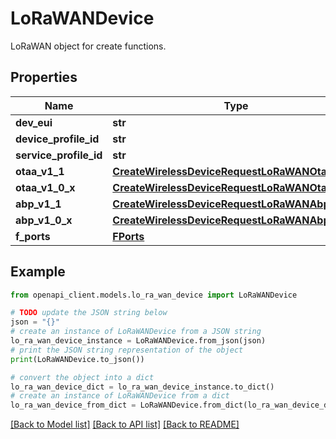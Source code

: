 # LoRaWANDevice

LoRaWAN object for create functions.

## Properties

Name | Type | Description | Notes
------------ | ------------- | ------------- | -------------
**dev_eui** | **str** |  | [optional] 
**device_profile_id** | **str** |  | [optional] 
**service_profile_id** | **str** |  | [optional] 
**otaa_v1_1** | [**CreateWirelessDeviceRequestLoRaWANOtaaV11**](CreateWirelessDeviceRequestLoRaWANOtaaV11.md) |  | [optional] 
**otaa_v1_0_x** | [**CreateWirelessDeviceRequestLoRaWANOtaaV10X**](CreateWirelessDeviceRequestLoRaWANOtaaV10X.md) |  | [optional] 
**abp_v1_1** | [**CreateWirelessDeviceRequestLoRaWANAbpV11**](CreateWirelessDeviceRequestLoRaWANAbpV11.md) |  | [optional] 
**abp_v1_0_x** | [**CreateWirelessDeviceRequestLoRaWANAbpV10X**](CreateWirelessDeviceRequestLoRaWANAbpV10X.md) |  | [optional] 
**f_ports** | [**FPorts**](FPorts.md) |  | [optional] 

## Example

```python
from openapi_client.models.lo_ra_wan_device import LoRaWANDevice

# TODO update the JSON string below
json = "{}"
# create an instance of LoRaWANDevice from a JSON string
lo_ra_wan_device_instance = LoRaWANDevice.from_json(json)
# print the JSON string representation of the object
print(LoRaWANDevice.to_json())

# convert the object into a dict
lo_ra_wan_device_dict = lo_ra_wan_device_instance.to_dict()
# create an instance of LoRaWANDevice from a dict
lo_ra_wan_device_from_dict = LoRaWANDevice.from_dict(lo_ra_wan_device_dict)
```
[[Back to Model list]](../README.md#documentation-for-models) [[Back to API list]](../README.md#documentation-for-api-endpoints) [[Back to README]](../README.md)


